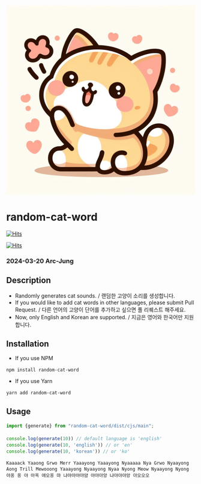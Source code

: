 ![cat.jpeg](image%2Fcat.jpeg)

# random-cat-word

[![Hits](https://hits.seeyoufarm.com/api/count/incr/badge.svg?url=https%3A%2F%2Fgithub.com%2FArc-Jung%2Frandom-cat-word&count_bg=%2379C83D&title_bg=%23555555&icon=&icon_color=%23E7E7E7&title=hits-GitHub&edge_flat=false)](https://hits.seeyoufarm.com)

[![Hits](https://hits.seeyoufarm.com/api/count/incr/badge.svg?url=https%3A%2F%2Fwww.npmjs.com%2Fpackage%2Frandom-cat-word&count_bg=%2379C83D&title_bg=%23555555&icon=&icon_color=%23E7E7E7&title=hits-NPM&edge_flat=false)](https://hits.seeyoufarm.com)

### 2024-03-20 Arc-Jung
## Description

- Randomly generates cat sounds. / 랜덤한 고양이 소리를 생성합니다.
- If you would like to add cat words in other languages, please submit Pull Request. / 다른 언어의 고양이 단어를 추가하고 싶으면 풀 리퀘스트 해주세요.
- Now, only English and Korean are supported. / 지금은 영어와 한국어만 지원합니다.

## Installation

- If you use NPM
```shell
npm install random-cat-word
```

- If you use Yarn
```shell
yarn add random-cat-word
```

## Usage

```typescript
import {generate} from "random-cat-word/dist/cjs/main";

console.log(generate(10)) // default language is 'english'
console.log(generate(10, 'english')) // or 'en'
console.log(generate(10, 'korean')) // or 'ko'
```

```shell
Kaaaack Yaaong Grwo Merr Yaaayong Yaaayong Nyaaaaa Nya Grwo Nyaayong
Aong Trill Mewooong Yaaayong Nyaayong Nyaa Nyong Meow Nyaayong Nyong
야옹 옹 야 아옥 애오옹 먀 냐야야야야얌 야야아앙 냐야야야앙 아오오오
```